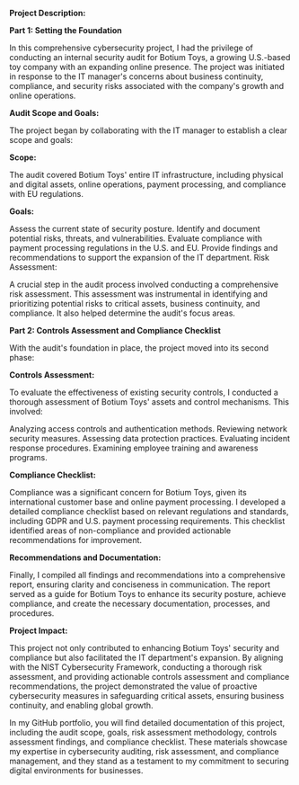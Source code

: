 **Project Description:**

**Part 1: Setting the Foundation**

In this comprehensive cybersecurity project, I had the privilege of conducting an internal security audit for Botium Toys, a growing U.S.-based toy company with an expanding online presence. The project was initiated in response to the IT manager's concerns about business continuity, compliance, and security risks associated with the company's growth and online operations.

**Audit Scope and Goals:**

The project began by collaborating with the IT manager to establish a clear scope and goals:

**Scope:** 

The audit covered Botium Toys' entire IT infrastructure, including physical and digital assets, online operations, payment processing, and compliance with EU regulations.

**Goals:**

Assess the current state of security posture.
Identify and document potential risks, threats, and vulnerabilities.
Evaluate compliance with payment processing regulations in the U.S. and EU.
Provide findings and recommendations to support the expansion of the IT department.
Risk Assessment:

A crucial step in the audit process involved conducting a comprehensive risk assessment. This assessment was instrumental in identifying and prioritizing potential risks to critical assets, business continuity, and compliance. It also helped determine the audit's focus areas.

**Part 2: Controls Assessment and Compliance Checklist**

With the audit's foundation in place, the project moved into its second phase:

**Controls Assessment:**

To evaluate the effectiveness of existing security controls, I conducted a thorough assessment of Botium Toys' assets and control mechanisms. This involved:

Analyzing access controls and authentication methods.
Reviewing network security measures.
Assessing data protection practices.
Evaluating incident response procedures.
Examining employee training and awareness programs.

**Compliance Checklist:**

Compliance was a significant concern for Botium Toys, given its international customer base and online payment processing. I developed a detailed compliance checklist based on relevant regulations and standards, including GDPR and U.S. payment processing requirements. This checklist identified areas of non-compliance and provided actionable recommendations for improvement.

**Recommendations and Documentation:**

Finally, I compiled all findings and recommendations into a comprehensive report, ensuring clarity and conciseness in communication. The report served as a guide for Botium Toys to enhance its security posture, achieve compliance, and create the necessary documentation, processes, and procedures.

**Project Impact:**

This project not only contributed to enhancing Botium Toys' security and compliance but also facilitated the IT department's expansion. By aligning with the NIST Cybersecurity Framework, conducting a thorough risk assessment, and providing actionable controls assessment and compliance recommendations, the project demonstrated the value of proactive cybersecurity measures in safeguarding critical assets, ensuring business continuity, and enabling global growth.

In my GitHub portfolio, you will find detailed documentation of this project, including the audit scope, goals, risk assessment methodology, controls assessment findings, and compliance checklist. These materials showcase my expertise in cybersecurity auditing, risk assessment, and compliance management, and they stand as a testament to my commitment to securing digital environments for businesses.
